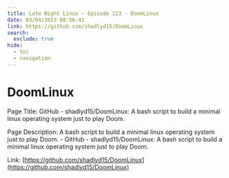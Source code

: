 ```yaml
---
title: Late Night Linux – Episode 223 - DoomLinux
date: 03/04/2023 08:56:41
link: https://github.com/shadlyd15/DoomLinux
search:
  exclude: true
hide:
  - toc
  - navigation
---
```


# DoomLinux

Page Title: GitHub - shadlyd15/DoomLinux: A bash script to build a minimal linux operating system just to play Doom.

Page Description: A bash script to build a minimal linux operating system just to play Doom. - GitHub - shadlyd15/DoomLinux: A bash script to build a minimal linux operating system just to play Doom. 

Link: [https://github.com/shadlyd15/DoomLinux](https://github.com/shadlyd15/DoomLinux)